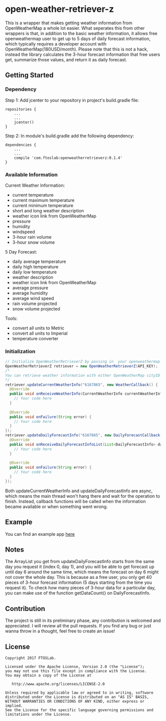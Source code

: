 # open-weather-retriever-z

This is a wrapper that makes getting weather information from OpenWeatherMap a whole lot easier. What seperates this from other wrappers is that, in addition to the basic weather information, it allows free openweathermap user to get up to 5 days of daily forecast information, which typically requires a developer account with OpenWeatherMap(180USD/month). Please note that this is not a hack, instead the library calculates the 3-hour forecast information that free users get, summarize those values, and return it as daily forecast.
## Getting Started
### Dependency
Step 1: Add jcenter to your repository in project's build.gradle file: 
``` 
repositories {
    ...
    ...
    jcenter()
}
```
Step 2: In module's build.gradle add the following dependency:

```
dependencies {
    ... 
    ... 
    compile 'com.ftoslab:openweatherretrieverz:0.1.4'
}
```
### Available Information
Current Weather Information:
- current temperature
- current maximum temperature
- current minimum temperature
- short and long weather description
- weather icon link from OpenWeatherMap
- pressure
- humidity
- windspeed
- 3-hour rain volume
- 3-hour snow volume

5 Day Forecast:
- daily average temperature
- daily high temperature
- daily low temperature
- weather description
- weather icon link from OpenWeatherMap
- average pressure
- average humidity
- average wind speed
- rain volume projected
- snow volume projected

Tools:
- convert all units to Metric
- convert all units to Imperial
- temperature converter

### Initialization
``` JAVA
// Initialize OpenWeatherRetrieverZ by passing in  your openweathermap api key
OpenWeatherRetrieverZ retriever = new OpenWeatherRetrieverZ(API_KEY);
/*
You can retrieve weather information with either OpenWeatherMap cityID or geolocation(Latitude, Logitude)
*/
retriever.updateCurrentWeatherInfo("6167865", new WeatherCallback() {
  @Override
  public void onReceiveWeatherInfo(CurrentWeatherInfo currentWeatherInfo) {
  	// Your code here
  }
  
  @Override
  public void onFailure(String error) {
    // Your code here
  }
});
retriever.updateDailyForecastInfo("6167865", new DailyForecastCallback() {
  @Override
  public void onReceiveDailyForecastInfoList(List<DailyForecastInfo> dailyForecastInfoList) {
  	// Your code here
  }
  
  @Override
  public void onFailure(String error) {
  	// Your code here
  }
});
```
Both updateCurrentWeatherInfo and updateDailyForecastInfo are async, which means the main thread won't hang there and wait for the operation to finish. Instead, callback functions will be called when the information became available or when something went wrong.

## Example
You can find an example app [here](https://github.com/czack810150/open-weather-retriever-z-example)

## Notes
The ArrayList you get from updateDailyForecastInfo starts from the same day you request it (index 0, day 1), and you will be able to get forecast up until day 6 around the same time, which means the forecast on day 6 might not cover the whole day. This is because as a free user, you only get 40 pieces of 3-hour forecast information (5 days starting from the time you request it). To check how many pieces of 3-hour data for a particular day, you can make use of the function getDataCount() on DailyForecastInfo. 

## Contribution
The project is still in its preliminary phase, any contribution is welcomed and appreciated. I will review all the pull requests.
If you find any bug or just wanna throw in a thought, feel free to create an issue!

## License
```
Copyright 2017 FTOSLab.

Licensed under the Apache License, Version 2.0 (the "License");
you may not use this file except in compliance with the License.
You may obtain a copy of the License at

   http://www.apache.org/licenses/LICENSE-2.0

Unless required by applicable law or agreed to in writing, software
distributed under the License is distributed on an "AS IS" BASIS,
WITHOUT WARRANTIES OR CONDITIONS OF ANY KIND, either express or implied.
See the License for the specific language governing permissions and
limitations under the License.
```
